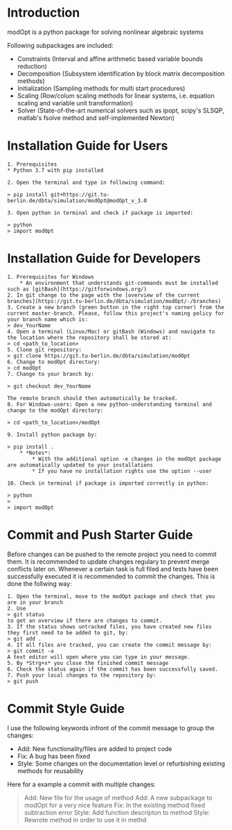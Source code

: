 # Introduction

modOpt is a python package for solving nonlinear algebraic systems

Following subpackages are included:
* Constraints (Interval and affine arithmetic based variable bounds reduction)
* Decomposition (Subsystem identification by block matrix decomposition methods)
* Initialization (Sampling methods for multi start procedures)
* Scaling (Row/colum scaling methods for linear systems, i.e. equation scaling and variable unit transformation)
* Solver (State-of-the-art numerical solvers such as ipopt, scipy's SLSQP, matlab's fsolve method and self-implemented Newton)

# Installation Guide for Users

	1. Prerequisites
	* Python 3.7 with pip installed 

	2. Open the terminal and type in following command:
	
	> pip install git+https://git.tu-berlin.de/dbta/simulation/modOpt@modOpt_v_3.0
	
	3. Open python in terminal and check if package is imported:
	
	> python
	> import modOpt
	
# Installation Guide for Developers

	1. Prerequisites for Windows
		* An environment that understands git-commands must be installed such as [gitBash](https://gitforwindows.org/)
	2. In git change to the page with the [overview of the current branches](https://git.tu-berlin.de/dbta/simulation/modOpt/-/branches)
	3. Create a new branch (green button in the right top corner) from the current master-branch. Please, follow this project's naming policy for your branch name which is:
	> dev_YourName
	4. Open a terminal (Linux/Mac) or gitBash (Windows) and navigate to the location where the repository shall be stored at:
	> cd <path_to_location>
	5. Clone git repository:
	> git clone https://git.tu-berlin.de/dbta/simulation/modOpt
	6. Change to modOpt directory:
	> cd modOpt
	7. Change to your branch by:
	
	> git checkout dev_YourName
	
	The remote branch should then automatically be tracked.
	8. For Windows-users: Open a new python-understanding terminal and change to the modOpt directory:
	
	> cd <path_to_location>/modOpt
	
	9. Install python package by:
	
	> pip install .
		* *Notes*: 
			* With the additional option -e changes in the modOpt package are automatically updated to your installations
			* If you have no installation rights use the option --user 
	
	10. Check in terminal if package is imported correctly in python:
	
	> python
	>
	> import modOpt

# Commit and Push Starter Guide

Before changes can be pushed to the remote project you need to commit them. It is recommended to update changes regulary to prevent merge conflicts later on.
Whenever a certain task is full filed and tests have been successfully executed it is recommended to commit the changes. This is done the follwing way:

	1. Open the terminal, move to the modOpt package and check that you are in your branch
	2. Use 
	> git status 
	to get an overview if there are changes to commit.
	3. If the status shows untracked files, you have created new files they first need to be added to git, by:
	> git add .
	4. If all files are tracked, you can create the commit message by:
	> git commit -a
	A text editor will open where you can type in your message.
	5. By *Strg+x* you close the finished commit message 
	6. Check the status again if the commit has been successfully saved.
	7. Push your local changes to the repository by:
	> git push

# Commit Style Guide

I use the following keywords infront of the commit message to group the changes:
* Add: New functionality/files are added to project code
* Fix: A bug has been fixed
* Style: Some changes on the documentation level or refurbishing existing methods for reusability

Here for a example a commit with multiple changes:

> Add: New file <xyz> for the usage of method <abc>
> Add: A new subpackage <stu> to modOpt for a very nice feature
> Fix: In the existing method <cde> fixed subtraction error
> Style: Add function descripton to method <cde>
> Style: Rewrote method <fgh> in order to use it in methd <hij>


